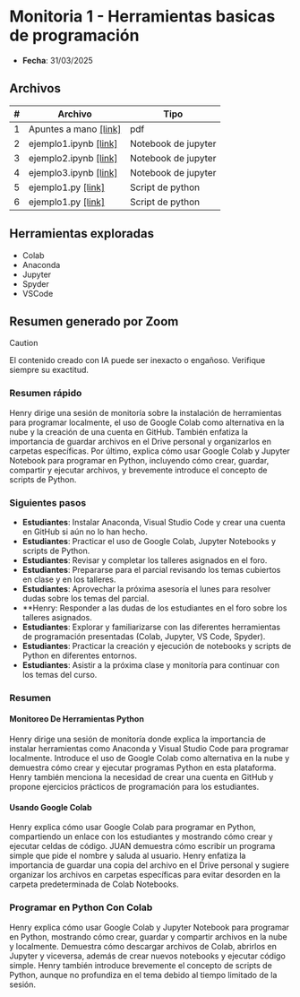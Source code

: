 # Monitoria 1 - Herramientas basicas de programación

* **Fecha**: 31/03/2025

## Archivos

|#|Archivo|Tipo|
|---|---|---|
|1|Apuntes a mano [[link]](monitoria1_31-03-2025.pdf)| pdf |
|2|ejemplo1.ipynb [[link]](ejemplo1.ipynb)|Notebook de jupyter|
|3|ejemplo2.ipynb [[link]](ejemplo2.ipynb)|Notebook de jupyter|
|4|ejemplo3.ipynb [[link]](ejemplo3.ipynb)|Notebook de jupyter|
|5|ejemplo1.py [[link]](ejemplo1.py)|Script de python|
|6|ejemplo1.py [[link]](ejemplo2.py)|Script de python|

## Herramientas exploradas

* Colab
* Anaconda
* Jupyter
* Spyder
* VSCode

## Resumen generado por Zoom

> [!CAUTION]
> El contenido creado con IA puede ser inexacto o engañoso. Verifique siempre su exactitud.

### Resumen rápido
Henry dirige una sesión de monitoría sobre la instalación de herramientas para programar localmente, el uso de Google Colab como alternativa en la nube y la creación de una cuenta en GitHub. También enfatiza la importancia de guardar archivos en el Drive personal y organizarlos en carpetas específicas. Por último, explica cómo usar Google Colab y Jupyter Notebook para programar en Python, incluyendo cómo crear, guardar, compartir y ejecutar archivos, y brevemente introduce el concepto de scripts de Python.

### Siguientes pasos

* **Estudiantes**: Instalar Anaconda, Visual Studio Code y crear una cuenta en GitHub si aún no lo han hecho.
* **Estudiantes**: Practicar el uso de Google Colab, Jupyter Notebooks y scripts de Python.
* **Estudiantes**: Revisar y completar los talleres asignados en el foro.
* **Estudiantes**: Prepararse para el parcial revisando los temas cubiertos en clase y en los talleres.
* **Estudiantes**: Aprovechar la próxima asesoría el lunes para resolver dudas sobre los temas del parcial.
* **Henry: Responder a las dudas de los estudiantes en el foro sobre los talleres asignados.
* **Estudiantes**: Explorar y familiarizarse con las diferentes herramientas de programación presentadas (Colab, Jupyter, VS Code, Spyder).
* **Estudiantes**: Practicar la creación y ejecución de notebooks y scripts de Python en diferentes entornos.
* **Estudiantes**: Asistir a la próxima clase y monitoría para continuar con los temas del curso.

### Resumen

#### Monitoreo De Herramientas Python

Henry dirige una sesión de monitoría donde explica la importancia de instalar herramientas como Anaconda y Visual Studio Code para programar localmente. Introduce el uso de Google Colab como alternativa en la nube y demuestra cómo crear y ejecutar programas Python en esta plataforma. Henry también menciona la necesidad de crear una cuenta en GitHub y propone ejercicios prácticos de programación para los estudiantes.

#### Usando Google Colab

Henry explica cómo usar Google Colab para programar en Python, compartiendo un enlace con los estudiantes y mostrando cómo crear y ejecutar celdas de código. JUAN demuestra cómo escribir un programa simple que pide el nombre y saluda al usuario. Henry enfatiza la importancia de guardar una copia del archivo en el Drive personal y sugiere organizar los archivos en carpetas específicas para evitar desorden en la carpeta predeterminada de Colab Notebooks.

### Programar en Python Con Colab

Henry explica cómo usar Google Colab y Jupyter Notebook para programar en Python, mostrando cómo crear, guardar y compartir archivos en la nube y localmente. Demuestra cómo descargar archivos de Colab, abrirlos en Jupyter y viceversa, además de crear nuevos notebooks y ejecutar código simple. Henry también introduce brevemente el concepto de scripts de Python, aunque no profundiza en el tema debido al tiempo limitado de la sesión.
